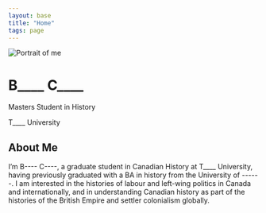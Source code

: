 ```yaml
---
layout: base
title: "Home"
tags: page 
---
```


<div class="max-w-6xl mx-auto p-6 grid grid-cols-1 md:grid-cols-3 gap-8">
    <div class="md:col-span-1 text-center md:text-left">
         <img src="/assets/images/port.jpg" alt="Portrait of me" class="rounded-full w-48 mx-auto md:mx-0 shadow-lg">
         <h1 class="text-4xl font-bold mt-4">B____ C____</h1>
         <p class="text-2xl text-neutral mt-2">Masters Student in History</p>
         <p class="text-xl text-neutral mb-4">T____ University</p>
         <div class="flex justify-center md:justify-start space-x-4 mt-4">
            <a href="https://www.goodreads.com/" target="_blank">
                 <i class="fa-brands fa-goodreads-g"></i>
            </a>
            <a href="https://scholar.google.com" target="_blank">
                <i class="fa-brands fa-google-scholar"></i>
            </a>
         </div>
    </div>
    <div class="md:col-span-2">
        <h2 class="text-4xl font-semibold text-highlight">About Me</h2>
        <p class="mt-4 text-xl text-neutral">
            I’m B---- C----, a graduate student in Canadian History at T____ University, having previously graduated with a BA in history from the University of ------. I am interested in the histories of labour and left-wing politics in Canada and internationally, and in understanding Canadian history as part of the histories of the British Empire and settler colonialism globally.
        </p>
    </div>
</div>
